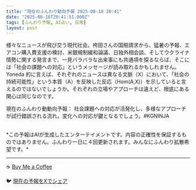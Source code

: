 ```yaml
---
title: "現在のふんわり動向予報 2025-08-18 20:41"
date: "2025-08-18T20:41:51.000Z"
tags: [ふんわり予報, AI占い, 日常]
layout: post
---
```


様々なニュースが飛び交う現代社会。袴田さんの国賠請求から、猛暑の予報、エアコン購入費支援の検討、米銀規制緩和論議、日独外相会談、そしてウクライナ情勢に関する発言まで、一見バラバラな出来事にも共通項を探るならば、そこには「社会の課題への対応」というメッセージが読み取れるかもしれません。Yoneda 的に言えば、それぞれのニュースは異なる文脈（X）において、「社会の持続可能性」という本質（A）を反映した反応（Hom(A,X)）を示していると言えるのではないでしょうか。それぞれの立場やアプローチは違えど、根底にある関心は同じなのです。


現在のふんわり動動向予報：
社会課題への対応が活発化し、多様なアプローチが試行錯誤される流れ。変化への対応が鍵となるでしょう。#KGNINJA

<br>
*この予報はAIが生成したエンターテイメントです。内容の正確性を保証するものではありません。ふんわり一日に４回更新されます。みんなにふんわり拡散希望です。*

---
☕️ [Buy Me a Coffee](https://www.buymeacoffee.com/kgninja)

🐦 [現在の予報をXでシェア](https://twitter.com/intent/tweet?text=%E7%8F%BE%E5%9C%A8%E3%81%AE%E3%81%B5%E3%82%93%E3%82%8F%E3%82%8A%E4%BA%88%E5%A0%B1%3A%20%E3%80%8C%E6%A7%98%E3%80%85%E3%81%AA%E3%83%8B%E3%83%A5%E3%83%BC%E3%82%B9%E3%81%8C%E9%A3%9B%E3%81%B3%E4%BA%A4%E3%81%86%E7%8F%BE%E4%BB%A3%E7%A4%BE%E4%BC%9A%E3%80%82%E3%80%8D%23KGNINJA%20%E7%B6%9A%E3%81%8D%E3%81%AF%E3%83%96%E3%83%AD%E3%82%B0%E3%81%A7%EF%BC%81%F0%9F%91%87&url=https%3A%2F%2Fkg-ninja.github.io%2FFunwariyoso%2F)
